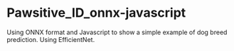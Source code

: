 # Pawsitive_ID_onnx-javascript
Using ONNX format and Javascript to show a simple example of dog breed prediction. Using EfficientNet.

